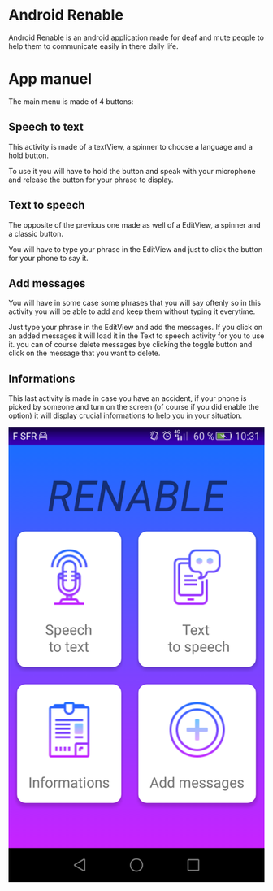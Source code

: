 # Android Renable

Android Renable is an android application made for deaf and mute people to help them to communicate easily in there daily life.

# App manuel

The main menu is made of 4 buttons:

## Speech to text

This activity is made of a textView, a spinner to choose a language and a hold button.

To use it you will have to hold the button and speak with your microphone and release the button for your phrase to display.

## Text to speech

The opposite of the previous one made as well of a EditView, a spinner and a classic button.

You will have to type your phrase in the EditView and just to click the button for your phone to say it.

## Add messages

You will have in some case some phrases that you will say oftenly so in this activity you will be able to add and keep them without typing it everytime.

Just type your phrase in the EditView and add the messages.
If you click on an added messages it will load it in the Text to speech activity for you to use it.
you can of course delete messages bye clicking the toggle button and click on the message that you want to delete. 

## Informations

This last activity is made in case you have an accident, if your phone is picked by someone and turn on the screen (of course if you did enable the option) it will display crucial informations to help you in your situation.


<img align="center" src="images/sc_menu.png">
